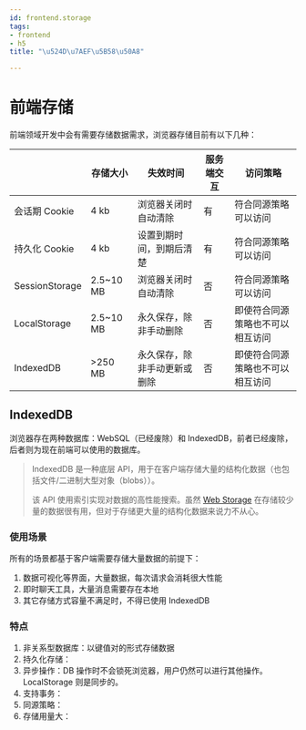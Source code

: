 ```yaml
---
id: frontend.storage
tags:
- frontend
- h5
title: "\u524D\u7AEF\u5B58\u50A8"

---
```

# 前端存储
前端领域开发中会有需要存储数据需求，浏览器存储目前有以下几种：

| | 存储大小 | 失效时间 | 服务端交互 | 访问策略 |
| --- | --- | --- | --- | --- |
| 会话期 Cookie | 4 kb | 浏览器关闭时自动清除 | 有 | 符合同源策略可以访问 |
| 持久化 Cookie | 4 kb | 设置到期时间，到期后清楚 | 有 | 符合同源策略可以访问 |
| SessionStorage | 2.5~10 MB | 浏览器关闭时自动清除 | 否 | 符合同源策略可以访问 |
| LocalStorage | 2.5~10 MB | 永久保存，除非手动删除 | 否 | 即使符合同源策略也不可以相互访问 |
| IndexedDB | >250 MB | 永久保存，除非手动更新或删除 | 否 | 即使符合同源策略也不可以相互访问 |


## IndexedDB
浏览器存在两种数据库：WebSQL（已经废除）和 IndexedDB，前者已经废除，后者则为现在前端可以使用的数据库。

> IndexedDB 是一种底层 API，用于在客户端存储大量的结构化数据（也包括文件/二进制大型对象（blobs））。
>
> 该 API 使用索引实现对数据的高性能搜索。虽然 [Web Storage](https://developer.mozilla.org/zh-CN/docs/Web/API/Web_Storage_API) 在存储较少量的数据很有用，但对于存储更大量的结构化数据来说力不从心。
>

### 使用场景
<font style="color:rgb(25, 27, 31);">所有的场景都基于客户端需要存储大量数据的前提下：</font>

1. 数据可视化<font style="color:rgb(25, 27, 31);">等界面，大量数据，每次请求会消耗很大性能</font>
2. <font style="color:rgb(25, 27, 31);">即时聊天工具，大量消息需要存在本地</font>
3. <font style="color:rgb(25, 27, 31);">其它存储方式容量不满足时，不得已使用 IndexedDB</font>

### 特点
1. 非关系型数据库：以键值对的形式存储数据
2. 持久化存储：
3. 异步操作：DB 操作时不会锁死浏览器，用户仍然可以进行其他操作。LocalStorage 则是同步的。
4. 支持事务：
5. 同源策略：
6. 存储用量大：

